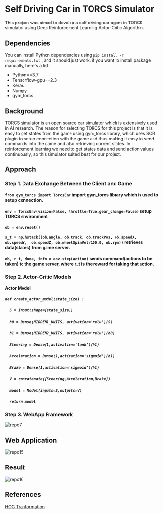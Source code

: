 # Self Driving Car in TORCS Simulator

This project was aimed to develop a self driving car agent in TORCS simulator using Deep Reinforcement Learning Actor-Critic Algorithm. 


## Dependencies

You can install Python dependencies using ``` pip install -r requirements.txt ``` , and it should just work. if you want to install package manually, here's a list:

 - Python==3.7
 - Tensorflow-gpu==2.3
 - Keras
 - Numpy
 - gym_torcs


## Background

TORCS simulator is an open source car simulator which is extensively used in AI research. The reason for selecting TORCS for this project is that it is easy to get states from the game using gym_torcs library, which uses SCR plugin to setup connection with the game and thus making it easy to send commands into the game and also retrieving current states. In reinforcement learning we need to get states data and send action values continuously, so this simulator suited best for our project. 

## Approach


### Step 1. Data Exchange Between the Client and Game

#### ```from gym_torcs import TorcsEnv``` import gym_torcs library which is used to setup connection.
#### ```env = TorcsEnv(vision=False, throttle=True,gear_change=False)``` setup TORCS environment. 
#### ```ob = env.reset()```
#### ```s_t = np.hstack((ob.angle, ob.track, ob.trackPos, ob.speedX, ob.speedY,  ob.speedZ, ob.wheelSpinVel/100.0, ob.rpm))``` retrieves data(states) from game server.
#### ```ob, r_t, done, info = env.step(action)``` sends command(actions to be taken) to the game server, where r_t is the reward for taking that action.

### Step 2. Actor-Critic Models

#### Actor Model
##### ```def create_actor_model(state_size) :```
##### ```  S = Input(shape=[state_size])```   
##### ```  h0 = Dense(HIDDEN1_UNITS, activation='relu')(S)```
##### ```  h1 = Dense(HIDDEN2_UNITS, activation='relu')(h0)```
##### ```  Steering = Dense(1,activation='tanh')(h1)```  
##### ```  Acceleration = Dense(1,activation='sigmoid')(h1)```   
##### ```  Brake = Dense(1,activation='sigmoid')(h1)```
##### ```  V = concatenate([Steering,Acceleration,Brake])```        
##### ```  model = Model(inputs=S,outputs=V)```
##### ```  return model```

### Step 3. WebApp Framework


![repo7](https://user-images.githubusercontent.com/64823050/129591794-b4fe2d45-27bf-4167-9be8-147a05c29cf7.jpg)



## Web Application
 
 
![repo15](https://user-images.githubusercontent.com/64823050/130605735-ca553035-4ff5-4450-9f69-431d8c5e3597.jpg)



## Result


![repo16](https://user-images.githubusercontent.com/64823050/130605750-10311cbf-d5df-4b1d-80fa-916bea1a8683.jpg)



## References


[HOG Tranformation](https://www.analyticsvidhya.com/blog/2019/09/feature-engineering-images-introduction-hog-feature-descriptor/)


